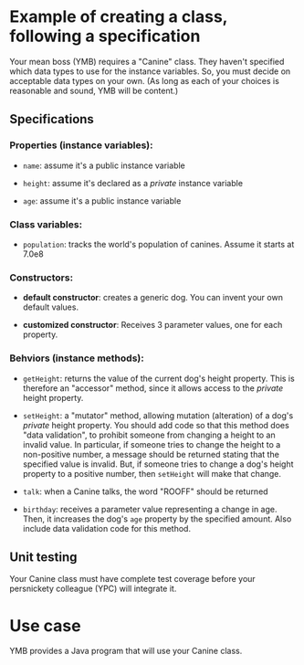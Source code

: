 # Example of creating a class, following a specification

Your mean boss (YMB) requires a "Canine" class. 
They haven't specified which data types to use for the instance variables.
So, you must decide on acceptable data types on your own. 
(As long as each of your choices is reasonable and sound, YMB will be content.)

## Specifications


### Properties (instance variables):

- `name`: assume it's a public instance variable

- `height`: assume it's declared as a *private* instance variable

- `age`: assume it's a public instance variable


### Class variables:

- `population`: tracks the world's population of canines. 
Assume it starts at 7.0e8


### Constructors:

- **default constructor**: creates a generic dog.
You can invent your own default values.

- **customized constructor**: Receives 3 parameter values, one for each property.


### Behviors (instance methods):

- `getHeight`: returns the value of the current dog's height property.
This is therefore an "accessor" method, since it allows access to the *private* height property.

- `setHeight`: a "mutator" method, allowing mutation (alteration) of a dog's *private* height property.
You should add code so that this method does "data validation", to prohibit someone from changing a height to an invalid value.
In particular, if someone tries to change the height to a non-positive number, a message should be returned stating that the specified value is invalid. But, if someone tries to change a dog's height property to a positive number, then `setHeight` will make that change.

- `talk`: when a Canine talks, the word "ROOFF" should be returned

- `birthday`: receives a parameter value representing a change in age. Then, it increases the dog's `age` property by the specified amount. Also include data validation code for this method.


## Unit testing

Your Canine class must have complete test coverage before your persnickety colleague (YPC) will integrate it. 


# Use case

YMB provides a Java program that will use your Canine class. 